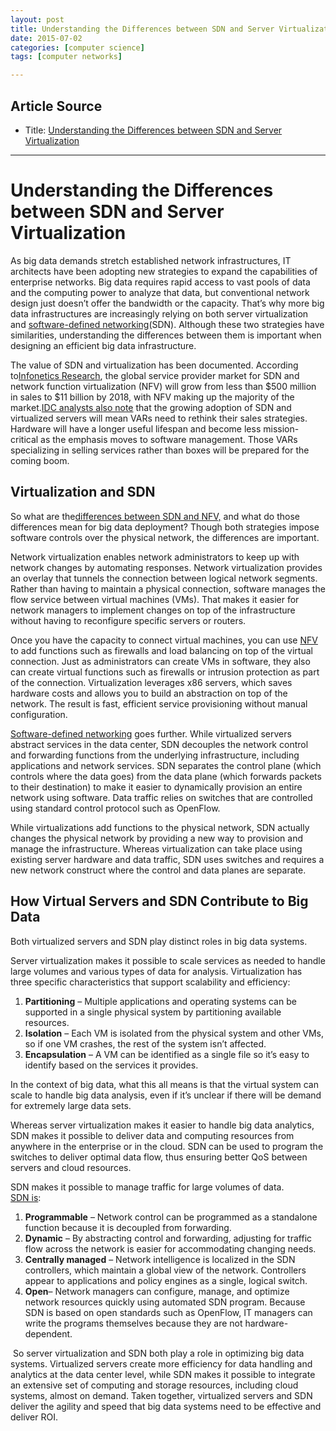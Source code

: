```yaml
---
layout: post
title: Understanding the Differences between SDN and Server Virtualization 
date: 2015-07-02
categories: [computer science]
tags: [computer networks]

---
```



## Article Source
* Title: [Understanding the Differences between SDN and Server Virtualization](http://www.ingrammicroadvisor.com/big-data/understanding-the-differences-between-sdn-and-server-virtualization)

---

# Understanding the Differences between SDN and Server Virtualization 

As big data demands stretch established network infrastructures, IT
architects have been adopting new strategies to expand the capabilities
of enterprise networks. Big data requires rapid access to vast pools of
data and the computing power to analyze that data, but conventional
network design just doesn’t offer the bandwidth or the capacity. That’s
why more big data infrastructures are increasingly relying on both
server virtualization and [software-defined
networking](/big-data/big-data-consulting-tip-choosing-the-best-sdn-application)(SDN).
Although these two strategies have similarities, understanding the
differences between them is important when designing an efficient big
data infrastructure.

The value of SDN and virtualization has been documented. According
to[Infonetics
Research](http://www.rcrwireless.com/20141105/software-defined-networking-sdn/sdn-nfv-market-to-hit-11b-in-sales-by-2018-tag2),
the global service provider market for SDN and network function
virtualization (NFV) will grow from less than $500 million in sales to
$11 billion by 2018, with NFV making up the majority of the market.[IDC
analysts also
note](http://searchitchannel.techtarget.com/feature/SDN-market-Opportunity-or-disruption-for-channel-partners)
that the growing adoption of SDN and virtualized servers will mean VARs
need to rethink their sales strategies. Hardware will have a longer
useful lifespan and become less mission-critical as the emphasis moves
to software management. Those VARs specializing in selling services
rather than boxes will be prepared for the coming boom.

Virtualization and SDN 
----------------------

So what are the[differences between SDN and
NFV,](/big-data/5-differences-between-sdn-and-network-functions-virtualization)
and what do those differences mean for big data deployment? Though both
strategies impose software controls over the physical network, the
differences are important.

Network virtualization enables network administrators to keep up with
network changes by automating responses. Network virtualization provides
an overlay that tunnels the connection between logical network segments.
Rather than having to maintain a physical connection, software manages
the flow service between virtual machines (VMs). That makes it easier
for network managers to implement changes on top of the infrastructure
without having to reconfigure specific servers or routers.

Once you have the capacity to connect virtual machines, you can use
[NFV](/big-data/what-is-network-functions-virtualization-and-is-it-better-than-sdn)
to add functions such as firewalls and load balancing on top of the
virtual connection. Just as administrators can create VMs in software,
they also can create virtual functions such as firewalls or intrusion
protection as part of the connection. Virtualization leverages x86
servers, which saves hardware costs and allows you to build an
abstraction on top of the network. The result is fast, efficient service
provisioning without manual configuration.

[Software-defined
networking](/big-data/7-advantages-of-software-defined-networking) goes
further. While virtualized servers abstract services in the data center,
SDN decouples the network control and forwarding functions from the
underlying infrastructure, including applications and network services.
SDN separates the control plane (which controls where the data goes)
from the data plane (which forwards packets to their destination) to
make it easier to dynamically provision an entire network using
software. Data traffic relies on switches that are controlled using
standard control protocol such as OpenFlow.

While virtualizations add functions to the physical network, SDN
actually changes the physical network by providing a new way to
provision and manage the infrastructure. Whereas virtualization can take
place using existing server hardware and data traffic, SDN uses switches
and requires a new network construct where the control and data planes
are separate. 

How Virtual Servers and SDN Contribute to Big Data 
--------------------------------------------------

Both virtualized servers and SDN play distinct roles in big data
systems.

Server virtualization makes it possible to scale services as needed to
handle large volumes and various types of data for analysis.
Virtualization has three specific characteristics that support
scalability and efficiency:

1.  **Partitioning** – Multiple applications and operating systems can
    be supported in a single physical system by partitioning available
    resources.
2.  **Isolation** – Each VM is isolated from the physical system and
    other VMs, so if one VM crashes, the rest of the system isn’t
    affected.
3.  **Encapsulation** – A VM can be identified as a single file so it’s
    easy to identify based on the services it provides. 

In the context of big data, what this all means is that the virtual
system can scale to handle big data analysis, even if it’s unclear if
there will be demand for extremely large data sets.

Whereas server virtualization makes it easier to handle big data
analytics, SDN makes it possible to deliver data and computing resources
from anywhere in the enterprise or in the cloud. SDN can be used to
program the switches to deliver optimal data flow, thus ensuring better
QoS between servers and cloud resources.

SDN makes it possible to manage traffic for large volumes of data.  
[SDN is](https://www.opennetworking.org/sdn-resources/sdn-definition): 

1.  **Programmable** – Network control can be programmed as a standalone
    function because it is decoupled from forwarding.
2.  **Dynamic** – By abstracting control and forwarding, adjusting for
    traffic flow across the network is easier for accommodating changing
    needs.
3.  **Centrally managed** – Network intelligence is localized in the SDN
    controllers, which maintain a global view of the network.
    Controllers appear to applications and policy engines as a single,
    logical switch.
4.  **Open**– Network managers can configure, manage, and optimize
    network resources quickly using automated SDN program. Because SDN
    is based on open standards such as OpenFlow, IT managers can write
    the programs themselves because they are not hardware-dependent.

 So server virtualization and SDN both play a role in optimizing big
data systems. Virtualized servers create more efficiency for data
handling and analytics at the data center level, while SDN makes it
possible to integrate an extensive set of computing and storage
resources, including cloud systems, almost on demand. Taken together,
virtualized servers and SDN deliver the agility and speed that big data
systems need to be effective and deliver ROI.


